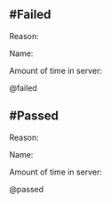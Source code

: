 #Failed
----------------
Reason:

Name:

Amount of time in server: 

@failed



#Passed
----------------
Reason:

Name:

Amount of time in server: 

@passed
